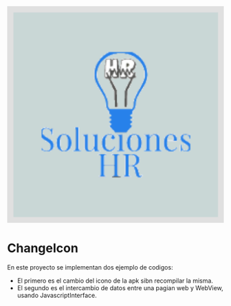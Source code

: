 
<p align="center">
  <img src="https://github.com/HRDTech/ChangeIcon/blob/master/app/src/main/ic_launcher-playstore.png" />
</p>

# ChangeIcon
En este proyecto se implementan dos ejemplo de codigos:
- El primero es el cambio del icono de la apk sibn recompilar la misma.
- El segundo es el intercambio de datos entre una pagian web y WebView, usando JavascriptInterface.
